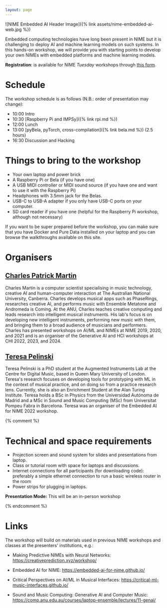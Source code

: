```yaml
---
layout: page
---
```


![NIME Embedded AI Header Image]({% link assets/nime-embedded-ai-web.jpg %})

Embedded computing technologies have long been present in NIME but it is
challenging to deploy AI and machine learning models on such systems. In
this hands-on workshop, we will provide you with starting
points to develop your own NIMEs with embedded platforms and machine
learning models.

**Registration**: is available for NIME _Tuesday_ workshops through [this form](https://docs.google.com/forms/d/e/1FAIpQLSfBrSDocmkuPszYlV6ifYnh3Sc6u5oo6B4PaKKhMzrZtPfdag/viewform).

<!-- Drop-ins for shorter periods or to replace no-shows are welcome to show up to listen and get started with software, but we cannot guarantee free seats or use of hardware we are bringing. -->

# Schedule

The workshop schedule is as follows (N.B.: order of presentation may change):

- 10:00 Intro
- 10:30 [Raspberry Pi and IMPSy]({% link rpi.md %})
- 12:00 Lunch
- 13:00 [pyBela, pyTorch, cross-compilation]({% link bela.md %}) (2.5 hours)
- 16:30 Discussion and Hacking

# Things to bring to the workshop

- Your own laptop and power brick
- A Raspberry Pi or Bela (if you have one) 
- A USB MIDI controller or MIDI sound source (if you have one and want to use it with the Raspberry Pi)
- Headphones with 3.5mm jack for the Belas.
- USB-C to USB-A adapter if you only have USB-C ports on your computer.
- SD card reader if you have one (helpful for the Raspberry Pi workshop, although not necessary)

If you want to be super prepared before the workshop, you can make sure that you have Docker and Pure Data installed on your laptop and you can browse the walkthroughs available on this site.


# Organisers

## [Charles Patrick Martin](https://charlesmartin.au)

Charles Martin is a computer scientist specialising in music technology,
creative AI and human-computer interaction at The Australian National
University, Canberra. Charles develops musical apps such as PhaseRings,
researches creative AI, and performs music with Ensemble Metatone and
Andromeda is Coming. At the ANU, Charles teaches creative computing and
leads research into intelligent musical instruments. His lab's focus is
on developing new intelligent instruments, performing new music with
them, and bringing them to a broad audience of musicians and performers.
Charles has presented workshops on AI/ML and NIMEs at NIME 2019, 2020,
and 2021 and is an organiser of the Generative AI and HCI workshops at
CHI 2022, 2023, and 2024.

## [Teresa Pelinski](https://teresapelinski.com/)

Teresa Pelinski is a PhD student at the Augmented Instruments Lab at the
Centre for Digital Music, based in Queen Mary University of London.
Teresa's research focuses on developing tools for prototyping with ML in
the context of musical practice, and on doing so from a practice
research lens. Currently, she is also an Enrichment Student at the Alan
Turing Institute. Teresa holds a BSc in Physics from the Universidad
Autónoma de Madrid and a MSc in Sound and Music Computing (MSc) from
Universitat Pompeu Fabra in Barcelona. Teresa was an organiser of the
Embedded AI for NIME 2022 workshop.

{% comment %}
# Technical and space requirements

-   Projection screen and sound system for slides and presentations from
    laptop.
-   Class or tutorial room with space for laptops and discussions.
-   Internet connections for all participants (for downloading code):
    preferably a simple ethernet connection to run a basic wireless
    router in the room
-   Power strips for plugging in laptops.

**Presentation Mode:** This will be an in-person workshop

{% endcomment %}

# Links

The workshop will build on materials used in previous NIME workshops and
classes at the presenters' institutions, e.g.:

-   Making Predictive NIMEs with Neural Networks:
    <https://creativeprediction.xyz/workshop/>

-   Embedded AI for NIME: <https://embedded-ai-for-nime.github.io/>

-   Critical Perspectives on AI/ML in Musical Interfaces:
    <https://critical-ml-music-interfaces.github.io/>

-   Sound and Music Computing: Generative AI and Computer Music:
    <https://comp.anu.edu.au/courses/laptop-ensemble/lectures/11-genai/>

[^1]: School of Computing, The Australian National University

[^2]: Centre for Digital Music, Queen Mary University of London
